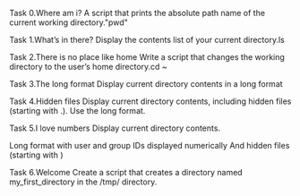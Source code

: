 Task 0.Where am i?
A script that prints the absolute path name of the current working directory."pwd"

Task 1.What’s in there?
Display the contents list of your current directory.ls

Task 2.There is no place like home
Write a script that changes the working directory to the user’s home directory.cd ~

Task 3.The long format
Display current directory contents in a long format

Task 4.Hidden files
Display current directory contents, including hidden files (starting with .). Use the long format.

Task 5.I love numbers
Display current directory contents.

Long format
with user and group IDs displayed numerically
And hidden files (starting with )

Task 6.Welcome
Create a script that creates a directory named my_first_directory in the /tmp/ directory.
